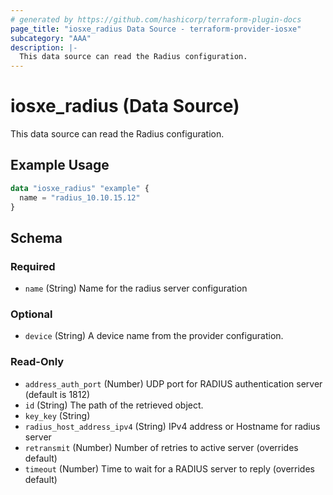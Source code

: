```yaml
---
# generated by https://github.com/hashicorp/terraform-plugin-docs
page_title: "iosxe_radius Data Source - terraform-provider-iosxe"
subcategory: "AAA"
description: |-
  This data source can read the Radius configuration.
---
```


# iosxe_radius (Data Source)

This data source can read the Radius configuration.

## Example Usage

```terraform
data "iosxe_radius" "example" {
  name = "radius_10.10.15.12"
}
```

<!-- schema generated by tfplugindocs -->
## Schema

### Required

- `name` (String) Name for the radius server configuration

### Optional

- `device` (String) A device name from the provider configuration.

### Read-Only

- `address_auth_port` (Number) UDP port for RADIUS authentication server (default is 1812)
- `id` (String) The path of the retrieved object.
- `key_key` (String)
- `radius_host_address_ipv4` (String) IPv4 address or Hostname for radius server
- `retransmit` (Number) Number of retries to active server (overrides default)
- `timeout` (Number) Time to wait for a RADIUS server to reply (overrides default)
